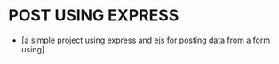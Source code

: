# POST USING EXPRESS

- [a simple project using express and ejs for posting data from a form using]

